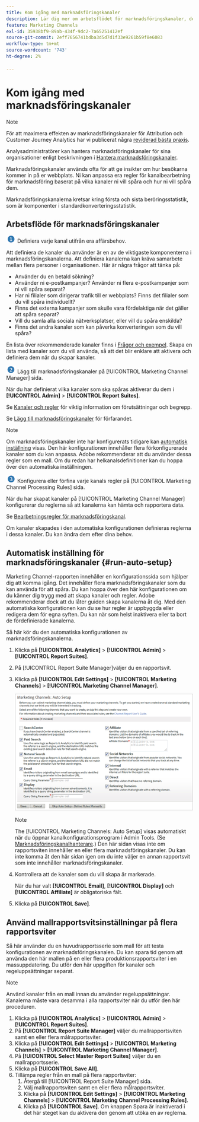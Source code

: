 ```yaml
---
title: Kom igång med marknadsföringskanaler
description: Lär dig mer om arbetsflödet för marknadsföringskanaler, den automatiska konfigurationen och hur du tillämpar mallrapportsvitsinställningar på flera rapportsviter.
feature: Marketing Channels
exl-id: 35938bf9-89ab-434f-9dc2-7a65251412ef
source-git-commit: 2eff7656741bdba3d5d7d1f33e9261b59f8e6083
workflow-type: tm+mt
source-wordcount: '743'
ht-degree: 2%

---
```


# Kom igång med marknadsföringskanaler

>[!NOTE]
>
>För att maximera effekten av marknadsföringskanaler för Attribution och Customer Journey Analytics har vi publicerat några [reviderad bästa praxis](/help/components/c-marketing-channels/mchannel-best-practices.md).
>
>Analysadministratörer kan hantera marknadsföringskanaler för sina organisationer enligt beskrivningen i [Hantera marknadsföringskanaler](/help/admin/admin/c-manage-report-suites/c-edit-report-suites/marketing-channels/c-channels.md).

Marknadsföringskanaler används ofta för att ge insikter om hur besökarna kommer in på er webbplats. Ni kan anpassa era regler för kanalbearbetning för marknadsföring baserat på vilka kanaler ni vill spåra och hur ni vill spåra dem.

Marknadsföringskanalerna kretsar kring första och sista beröringsstatistik, som är komponenter i standardkonverteringsstatistik.

## Arbetsflöde för marknadsföringskanaler

![](assets/step1_icon.png) Definiera varje kanal utifrån era affärsbehov.

Att definiera de kanaler du använder är en av de viktigaste komponenterna i marknadsföringskanalerna. Att definiera kanalerna kan kräva samarbete mellan flera personer i organisationen. Här är några frågor att tänka på:

* Använder du en betald sökning?
* Använder ni e-postkampanjer? Använder ni flera e-postkampanjer som ni vill spåra separat?
* Har ni filialer som dirigerar trafik till er webbplats? Finns det filialer som du vill spåra individuellt?
* Finns det externa kampanjer som skulle vara fördelaktiga när det gäller att spåra separat?
* Vill du samla alla sociala nätverksplatser, eller vill du spåra enskilda?
* Finns det andra kanaler som kan påverka konverteringen som du vill spåra?

En lista över rekommenderade kanaler finns i [Frågor och exempel](/help/components/c-marketing-channels/c-faq.md). Skapa en lista med kanaler som du vill använda, så att det blir enklare att aktivera och definiera dem när du skapar kanaler.

![](assets/step2_icon.png) Lägg till marknadsföringskanaler på [!UICONTROL Marketing Channel Manager] sida.

När du har definierat vilka kanaler som ska spåras aktiverar du dem i **[!UICONTROL Admin]** > **[!UICONTROL Report Suites]**.

Se [Kanaler och regler](/help/admin/admin/c-manage-report-suites/c-edit-report-suites/marketing-channels/c-channels.md) för viktig information om förutsättningar och begrepp.

Se [Lägg till marknadsföringskanaler](/help/admin/admin/c-manage-report-suites/c-edit-report-suites/marketing-channels/c-channels.md) för förfarandet.

>[!NOTE]
>
>Om marknadsföringskanaler inte har konfigurerats tidigare kan [automatisk inställning](/help/components/c-marketing-channels/c-getting-started-mchannel.md) visas. Den här konfigurationen innehåller flera förkonfigurerade kanaler som du kan anpassa. Adobe rekommenderar att du använder dessa regler som en mall. Om du redan har helkanalsdefinitioner kan du hoppa över den automatiska inställningen.

![](assets/step3_icon.png) Konfigurera eller förfina varje kanals regler på [!UICONTROL Marketing Channel Processing Rules] sida.

När du har skapat kanaler på [!UICONTROL Marketing Channel Manager] konfigurerar du reglerna så att kanalerna kan hämta och rapportera data.

Se [Bearbetningsregler för marknadsföringskanal](/help/admin/admin/c-manage-report-suites/c-edit-report-suites/marketing-channels/c-rules.md).

Om kanaler skapades i den automatiska konfigurationen definieras reglerna i dessa kanaler. Du kan ändra dem efter dina behov.

## Automatisk inställning för marknadsföringskanaler {#run-auto-setup}

Marketing Channel-rapporten innehåller en konfigurationssida som hjälper dig att komma igång. Det innehåller flera marknadsföringskanaler som du kan använda för att spåra. Du kan hoppa över den här konfigurationen om du känner dig trygg med att skapa kanaler och regler. Adobe rekommenderar dock att du låter guiden skapa kanalerna åt dig. Med den automatiska konfigurationen kan du se hur regler är uppbyggda eller redigera dem för egna syften. Du kan när som helst inaktivera eller ta bort de fördefinierade kanalerna.

Så här kör du den automatiska konfigurationen av marknadsföringskanalerna.

1. Klicka på **[!UICONTROL Analytics]** > **[!UICONTROL Admin]** > **[!UICONTROL Report Suites]**.
1. På [!UICONTROL Report Suite Manager]väljer du en rapportsvit.
1. Klicka på **[!UICONTROL Edit Settings]** > **[!UICONTROL Marketing Channels]** > **[!UICONTROL Marketing Channel Manager]**.

   ![Stegresultat](assets/wizard.png)

   >[!NOTE]
   >
   >The [!UICONTROL Marketing Channels: Auto Setup] visas automatiskt när du öppnar kanalkonfigurationsprogram i Admin Tools. (Se [Marknadsföringskanalhanterare](/help/admin/admin/c-manage-report-suites/c-edit-report-suites/marketing-channels/c-channels.md).) Den här sidan visas inte om rapportsviten innehåller en eller flera marknadsföringskanaler. Du kan inte komma åt den här sidan igen om du inte väljer en annan rapportsvit som inte innehåller marknadsföringskanaler.

1. Kontrollera att de kanaler som du vill skapa är markerade.

   När du har valt **[!UICONTROL Email]**, **[!UICONTROL Display]** och **[!UICONTROL Affiliate]** är obligatoriska fält.

1. Klicka på **[!UICONTROL Save]**.

## Använd mallrapportsvitsinställningar på flera rapportsviter

Så här använder du en huvudrapportsserie som mall för att testa konfigurationen av marknadsföringskanalen. Du kan spara tid genom att använda den här mallen på en eller flera produktionsrapportsviter i en massuppdatering. Du utför den här uppgiften för kanaler och regeluppsättningar separat.

>[!NOTE]
>
>Använd kanaler från en mall innan du använder regeluppsättningar. Kanalerna måste vara desamma i alla rapportsviter när du utför den här proceduren.

1. Klicka på **[!UICONTROL Analytics]** > **[!UICONTROL Admin]** > **[!UICONTROL Report Suites]**.
1. På **[!UICONTROL Report Suite Manager]** väljer du mallrapportsviten samt en eller flera målrapportsviter.
1. Klicka på **[!UICONTROL Edit Settings]** > **[!UICONTROL Marketing Channels]** > **[!UICONTROL Marketing Channel Manager]**.
1. På **[!UICONTROL Select Master Report Suites]** väljer du en mallrapportsserie.
1. Klicka på **[!UICONTROL Save All]**.
1. Tillämpa regler från en mall på flera rapportsviter:
   1. Återgå till [!UICONTROL Report Suite Manager] sida.
   1. Välj mallrapportsviten samt en eller flera målrapportsviter.
   1. Klicka på **[!UICONTROL Edit Settings]** > **[!UICONTROL Marketing Channels]** > **[!UICONTROL Marketing Channel Processing Rules]**.
   1. Klicka på **[!UICONTROL Save]**. Om knappen Spara är inaktiverad i det här steget kan du aktivera den genom att utöka en av reglerna.
